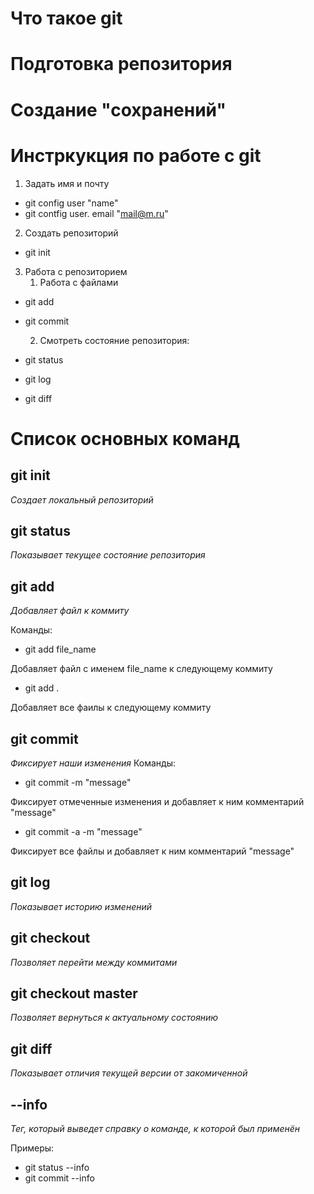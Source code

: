 

# Что такое git

# Подготовка репозитория

# Создание "сохранений"
# Инстркукция по работе с git
1. Задать имя и почту
 * git config user "name"
 * git contfig user. email "mail@m.ru"
2. Создать репозиторий
 * git init
3. Работа с репозиторием
   1. Работа с файлами
  * git add
  * git commit
    
    2. Смотреть состояние репозитория:
   * git status
   * git log
   * git diff

# Список основных команд

## git init
*Создает локальный репозиторий*

## git status
*Показывает текущее состояние репозитория*

## git add
*Добавляет файл к коммиту*

Команды:
* git add file_name

Добавляет файл с именем file_name к следующему коммиту

* git add .

Добавляет все фаилы к следующему коммиту

## git commit
*Фиксирует наши изменения*
Команды:
* git commit -m "message"

Фиксирует отмеченные изменения и добавляет к ним комментарий "message"

* git commit -a -m "message"

Фиксирует все файлы и добавляет к ним комментарий "message"

## git log
*Показывает историю изменений*

## git checkout
*Позволяет перейти между коммитами*

## git checkout master
*Позволяет вернуться к актуальному состоянию*

## git diff
*Показывает отличия текущей версии от закомиченной*

## --info
*Тег, который выведет справку о команде, к которой был применён*

Примеры:
* git status --info
* git commit --info